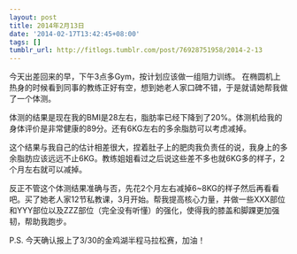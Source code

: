 ```yaml
---
layout: post
title: 2014年2月13日
date: '2014-02-17T13:42:45+08:00'
tags: []
tumblr_url: http://fitlogs.tumblr.com/post/76928751958/2014-2-13
---
```

今天出差回来的早，下午3点多Gym，按计划应该做一组阻力训练。
在椭圆机上热身的时候看到同事的教练正好有空，想到她老人家口碑不错，于是就请她帮我做了一个体测。

体测的结果是现在我的BMI是28左右，脂肪率已经下降到了20%。体测机给我的身体评价是非常健康的89分。还有6KG左右的多余脂肪可以考虑减掉。

这个结果与我自己的估计相差很大，捏着肚子上的肥肉我负责任的说，我身上的多余脂肪应该远远不止6KG。教练姐姐看过之后说这些差不多也就6KG多的样子，2个月左右就可以减掉。

反正不管这个体测结果准确与否，先花2个月左右减掉6~8KG的样子然后再看看吧。买了她老人家12节私教课，3月开始。帮我提高核心力量，并做一些XXX部位和YYY部位以及ZZZ部位（完全没有听懂）的强化，使得我的膝盖和脚踝更加强韧，帮助我跑步。

P.S. 今天确认报上了3/30的金鸡湖半程马拉松赛，加油！
